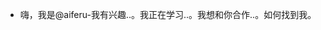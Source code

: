 - 嗨，我是@aiferu-我有兴趣..。我正在学习..。我想和你合作..。如何找到我。<!---Aiferu/aiferu 是一个 something special something 仓库，因为它的‘ README.md’(此文件)出现在您的 GitHub 配置文件中。可以单击 Preview 链接查看更改。--->
